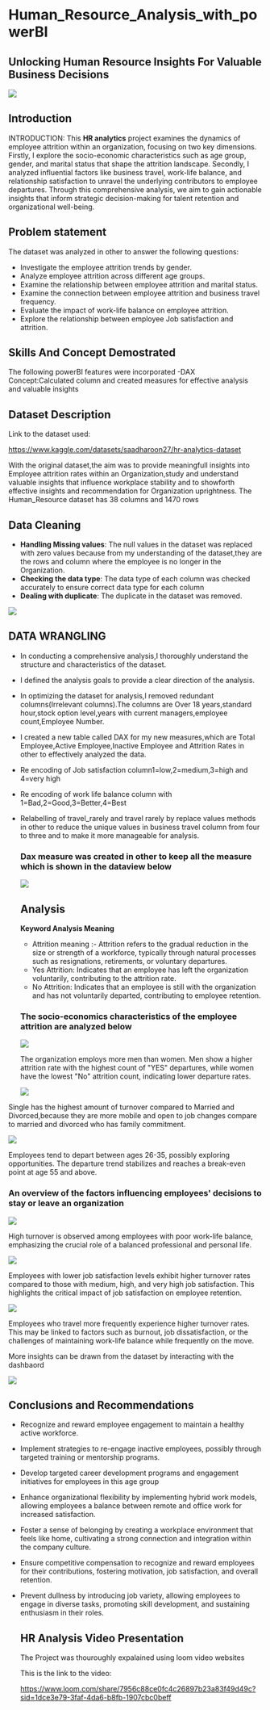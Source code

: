 # Human_Resource_Analysis_with_powerBI
## Unlocking Human Resource Insights For Valuable Business Decisions ##

![](HR_Intro_page.jpg)

## Introduction

INTRODUCTION: This **HR analytics** project examines the dynamics of employee attrition within an organization, focusing on two key dimensions. Firstly, I explore the socio-economic characteristics such as age group, gender, and marital status that shape the attrition landscape. Secondly, I analyzed influential factors like business travel, work-life balance, and relationship satisfaction to unravel the underlying contributors to employee departures. Through this comprehensive analysis, we aim to gain actionable insights that inform strategic decision-making for talent retention and organizational well-being.

## Problem statement
The dataset was analyzed in other to answer the following questions:
- Investigate the employee attrition trends by gender.
- Analyze employee attrition across different age groups.
- Examine the relationship between employee attrition and marital status.
- Examine the connection between employee attrition and business travel frequency.
- Evaluate the impact of work-life balance on employee attrition.
- Explore the relationship between employee Job satisfaction and attrition.

## Skills And Concept Demostrated
The following powerBI features were incorporated -DAX Concept:Calculated column and created measures for effective analysis and valuable insights

## Dataset Description
Link to the dataset used:

https://www.kaggle.com/datasets/saadharoon27/hr-analytics-dataset

With the original dataset,the aim was to provide meaningfull insights into Employee attrition rates within an Organization,study and understand valuable insights that influence workplace stability and to showforth effective insights and recommendation for Organization uprightness.
The Human_Resource dataset has 38 columns and 1470 rows

## Data Cleaning
- **Handling Missing values**: The null values in the dataset was replaced with zero values because from my understanding of the dataset,they are the rows and 
    column where the employee is no longer in the Organization.
- **Checking the data type**: The data type of each column was checked accurately to ensure correct data type for each column
- **Dealing with duplicate**: The duplicate in the dataset was removed.
  
![](HR_%20Data_Cleaning.png)

## DATA WRANGLING
- In conducting a comprehensive analysis,I thoroughly understand the structure and characteristics of the dataset.
- I defined the analysis goals to provide a clear direction of the analysis.
- In optimizing the dataset for analysis,I removed redundant columns(Irrelevant columns).The columns are Over 18 years,standard hour,stock option level,years with current managers,employee count,Employee Number.
- I created a new table called DAX for my new measures,which are Total Employee,Active Employee,Inactive Employee and Attrition Rates in other to effectively analyzed the data.
- Re encoding of Job satisfaction column1=low,2=medium,3=high and 4=very high
- Re encoding of work life balance column with 1=Bad,2=Good,3=Better,4=Best
- Relabelling of travel_rarely and travel rarely by replace values methods in other to reduce the unique values in business travel column from four to three and to make it more manageable for analysis.
  
  ### Dax measure was created in other to keep all the measure which is shown in the dataview below

  ![](HR_Analytics_Dax_measure.png)

  ## Analysis
   **Keyword Analysis Meaning**
  - Attrition meaning :- Attrition refers to the gradual reduction in the size or strength of a workforce, typically through natural processes such as 
    resignations, retirements, or voluntary departures.
  - Yes Attrition: Indicates that an employee has left the organization voluntarily, contributing to the attrition rate.
  - No Attrition: Indicates that an employee is still with the organization and has not voluntarily departed, contributing to employee retention.

  
  ### The socio-economics characteristics of the employee attrition are analyzed below

  ![](Attrition%20_By_Gender.png)

  The organization employs more men than women. Men show a higher attrition rate with the highest count of "YES" departures, while women have the lowest "No" attrition count, indicating lower departure rates.

  ![](Attrition_By_Marital_status.png)

Single has the highest amount of turnover compared to Married and Divorced,because they are more mobile and open to job changes compare to married and divorced who has family commitment.
  
![](Attrition_By_%20Agegroup.png)

Employees tend to depart between ages 26-35, possibly exploring opportunities. The departure trend stabilizes and reaches a break-even point at age 55 and above.

### An overview of the factors influencing employees' decisions to stay or leave an organization

![](Attrition_worklife_balance.png)

High turnover is observed among employees with poor work-life balance, emphasizing the crucial role of a balanced professional and personal life.

![](Attrition_By_Job%20satisfaction.png)

Employees with lower job satisfaction levels exhibit higher turnover rates compared to those with medium, high, and very high job satisfaction. This highlights the critical impact of job satisfaction on employee retention.

![](Attrition_By_Business_Travel.png)

Employees who travel more frequently experience higher turnover rates. This may be linked to factors such as burnout, job dissatisfaction, or the challenges of maintaining work-life balance while frequently on the move.

More insights can be drawn from the dataset by interacting with the dashbaord

![](HR_Analysis_Dashboard_.png)

## Conclusions and Recommendations 

- Recognize and reward employee engagement to maintain a healthy active workforce.
- Implement strategies to re-engage inactive employees, possibly through targeted training or mentorship programs.
- Develop targeted career development programs and engagement initiatives for employees in this age group
- Enhance organizational flexibility by implementing hybrid work models, allowing employees a balance between remote and office work for increased satisfaction.
- Foster a sense of belonging by creating a workplace environment that feels like home, cultivating a strong connection and integration within the company culture.
- Ensure competitive compensation to recognize and reward employees for their contributions, fostering motivation, job satisfaction, and overall retention.
- Prevent dullness by introducing job variety, allowing employees to engage in diverse tasks, promoting skill development, and sustaining enthusiasm in their 
  roles.

  ## HR Analysis Video Presentation

  The Project was thouroughly expalained using loom video websites
  
  This is the link to the video:
  
  https://www.loom.com/share/7956c88ce0fc4c26897b23a83f49d49c?sid=1dce3e79-3faf-4da6-b8fb-1907cbc0beff
  







